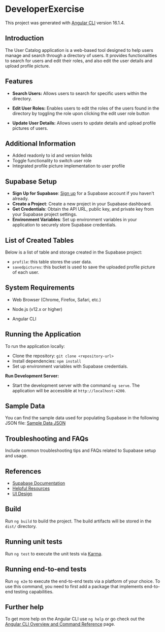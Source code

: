 # DeveloperExercise

This project was generated with [Angular CLI](https://github.com/angular/angular-cli) version 16.1.4.

## Introduction

The User Catalog application is a web-based tool designed to help users manage and search through a directory of users. It provides functionalities to search for users and edit their roles, and also edit the user details and upload profile picture.

## Features

- **Search Users:** Allows users to search for specific users within the directory.

- **Edit User Roles:** Enables users to edit the roles of the users found in the directory by toggling the role upon clicking the edit user role button

- **Update User Details:** Allows users to update details and upload profile pictures of users.

## Additional Information

- Added readonly to id and version feilds
- Toggle functionality to switch user role
- Integrated profile picture implementation to user profile

## Supabase Setup

- **Sign Up for Supabase**: [Sign up](https://supabase.io/) for a Supabase account if you haven't already.
- **Create a Project**: Create a new project in your Supabase dashboard.
- **Get Credentials**: Obtain the API URL, public key, and private key from your Supabase project settings.
- **Environment Variables**: Set up environment variables in your application to securely store Supabase credentials.

## List of Created Tables

Below is a list of table and storage created in the Supabase project:

- `profile`: this table stores the user data.
- `savedpictures`: this bucket is used to save the uploaded profile picture of each user.

## System Requirements

- Web Browser (Chrome, Firefox, Safari, etc.)

- Node.js (v12.x or higher)

- Angular CLI

## Running the Application

To run the application locally:

- Clone the repository: `git clone <repository-url>`
- Install dependencies: `npm install`
- Set up environment variables with Supabase credentials.

**Run Development Server:**

- Start the development server with the command `ng serve`. The application will be accessible at `http://localhost:4200`.

## Sample Data

You can find the sample data used for populating Supabase in the following JSON file:
[Sample Data JSON](https://raw.githubusercontent.com/Victoria-27/developer-exercise/master/dummy.json)

## Troubleshooting and FAQs

Include common troubleshooting tips and FAQs related to Supabase setup and usage.

## References

- [Supabase Documentation](https://supabase.io/docs)
- [Helpful Resources](https://supabase.com/docs/guides/api/rest/generating-types)
- [UI Design](https://app.uizard.io/p/e3d0540f/preview)


## Build

Run `ng build` to build the project. The build artifacts will be stored in the `dist/` directory.

## Running unit tests

Run `ng test` to execute the unit tests via [Karma](https://karma-runner.github.io).

## Running end-to-end tests

Run `ng e2e` to execute the end-to-end tests via a platform of your choice. To use this command, you need to first add a package that implements end-to-end testing capabilities.

## Further help

To get more help on the Angular CLI use `ng help` or go check out the [Angular CLI Overview and Command Reference](https://angular.io/cli) page.
